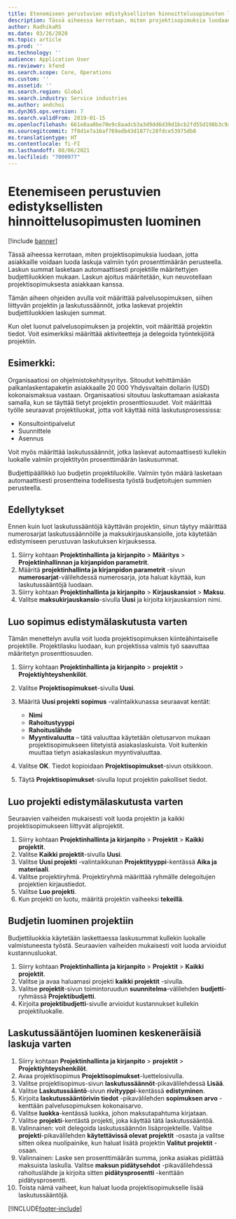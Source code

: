 ```yaml
---
title: Etenemiseen perustuvien edistyksellisten hinnoittelusopimusten luominen
description: Tässä aiheessa kerrotaan, miten projektisopimuksia luodaan, jotta asiakkaille voidaan luoda laskuja valmiin työn prosenttimäärän perusteella.
author: RadhikaRS
ms.date: 03/26/2020
ms.topic: article
ms.prod: ''
ms.technology: ''
audience: Application User
ms.reviewer: kfend
ms.search.scope: Core, Operations
ms.custom: ''
ms.assetid: ''
ms.search.region: Global
ms.search.industry: Service industries
ms.author: andchoi
ms.dyn365.ops.version: 7
ms.search.validFrom: 2019-01-15
ms.openlocfilehash: 661e8aa0be70e9c8aadcb3a3d9dd6d39d1bcb2fd55d198b3c9af19fc2d0ae9d3
ms.sourcegitcommit: 7f8d1e7a16af769adb43d1877c28fdce53975db8
ms.translationtype: HT
ms.contentlocale: fi-FI
ms.lasthandoff: 08/06/2021
ms.locfileid: "7000977"
---
```

# <a name="create-advanced-contracts-for-billing-based-on-progress"></a>Etenemiseen perustuvien edistyksellisten hinnoittelusopimusten luominen
[!include [banner](../includes/banner.md)]

Tässä aiheessa kerrotaan, miten projektisopimuksia luodaan, jotta asiakkaille voidaan luoda laskuja valmiin työn prosenttimäärän perusteella. Laskun summat lasketaan automaattisesti projektille määritettyjen budjettiluokkien mukaan. Laskun ajoitus määritetään, kun neuvotellaan projektisopimuksesta asiakkaan kanssa.

Tämän aiheen ohjeiden avulla voit määrittää palvelusopimuksen, siihen liittyvän projektin ja laskutussäännöt, jotka laskevat projektin budjettiluokkien laskujen summat.

Kun olet luonut palvelusopimuksen ja projektin, voit määrittää projektin tiedot. Voit esimerkiksi määrittää aktiviteetteja ja delegoida työntekijöitä projektiin.

## <a name="example"></a>Esimerkki:

Organisaatiosi on ohjelmistokehitysyritys. Sitoudut kehittämään palkanlaskentapaketin asiakkaalle 20 000 Yhdysvaltain dollarin (USD) kokonaismaksua vastaan. Organisaatiosi sitoutuu laskuttamaan asiakasta samalla, kun se täyttää tietyt projektin prosenttiosuudet. Voit määrittää työlle seuraavat projektiluokat, jotta voit käyttää niitä laskutusprosessissa:

- Konsultointipalvelut
- Suunnittele
- Asennus

Voit myös määrittää laskutussäännöt, jotka laskevat automaattisesti kullekin luokalle valmiin projektityön prosenttimäärän laskusummat.

Budjettipäällikkö luo budjetin projektiluokille. Valmiin työn määrä lasketaan automaattisesti prosentteina todellisesta työstä budjetoitujen summien perusteella.

## <a name="prerequisites"></a>Edellytykset

Ennen kuin luot laskutussääntöjä käyttävän projektin, sinun täytyy määrittää numerosarjat laskutussäännöille ja maksukirjauskansiolle, jota käytetään edistymiseen perustuvan laskutuksen kirjauksessa.

1. Siirry kohtaan **Projektinhallinta ja kirjanpito** \> **Määritys** \> **Projektinhallinnan ja kirjanpidon parametrit**.
2. Määritä **projektinhallinta ja kirjanpidon parametrit** -sivun **numerosarjat**-välilehdessä numerosarja, jota haluat käyttää, kun laskutussääntöjä luodaan.
3. Siirry kohtaan **Projektinhallinta ja kirjanpito** \> **Kirjauskansiot** \> **Maksu**.
4. Valitse **maksukirjauskansio**-sivulla **Uusi** ja kirjoita kirjauskansion nimi.

## <a name="create-a-contract-for-progress-billings"></a>Luo sopimus edistymälaskutusta varten

Tämän menettelyn avulla voit luoda projektisopimuksen kiinteähintaiselle projektille. Projektilasku luodaan, kun projektissa valmis työ saavuttaa määritetyn prosenttiosuuden.

1. Siirry kohtaan **Projektinhallinta ja kirjanpito** \> **projektit** \> **Projektiyhteyshenkilöt**.
2. Valitse **Projektisopimukset**-sivulla **Uusi**.
3. Määritä **Uusi projekti sopimus** -valintaikkunassa seuraavat kentät:

    - **Nimi**
    - **Rahoitustyyppi**
    - **Rahoituslähde**
    - **Myyntivaluutta** – tätä valuuttaa käytetään oletusarvon mukaan projektisopimukseen liitetyistä asiakaslaskuista. Voit kuitenkin muuttaa tietyn asiakaslaskun myyntivaluuttaa.

4. Valitse **OK**. Tiedot kopioidaan **Projektisopimukset**-sivun otsikkoon.
5. Täytä **Projektisopimukset**-sivulla loput projektin pakolliset tiedot.

## <a name="create-a-project-for-progress-billings"></a>Luo projekti edistymälaskutusta varten

Seuraavien vaiheiden mukaisesti voit luoda projektin ja kaikki projektisopimukseen liittyvät aliprojektit.

1. Siirry kohtaan **Projektinhallinta ja kirjanpito** \> **Projektit** \> **Kaikki projektit**.
2. Valitse **Kaikki projektit**-sivulla **Uusi**.
3. Valitse **Uusi projekti** -valintaikkunan **Projektityyppi**-kentässä **Aika ja materiaali**.
4. Valitse projektiryhmä. Projektiryhmä määrittää ryhmälle delegoitujen projektien kirjaustiedot.
5. Valitse **Luo projekti**.
6. Kun projekti on luotu, määritä projektin vaiheeksi **tekeillä**.

## <a name="create-a-budget-for-a-project"></a>Budjetin luominen projektiin

Budjettiluokkia käytetään laskettaessa laskusummat kullekin luokalle valmistuneesta työstä. Seuraavien vaiheiden mukaisesti voit luoda arvioidut kustannusluokat.

1. Siirry kohtaan **Projektinhallinta ja kirjanpito** \> **Projektit** \> **Kaikki projektit**.
2. Valitse ja avaa haluamasi projekti **kaikki projektit** -sivulla.
3. Valitse **projektit**-sivun toimintoruudun **suunnitelma**-välilehden **budjetti**-ryhmässä **Projektibudjetti**.
4. Kirjoita **projektibudjetti**-sivulle arvioidut kustannukset kullekin projektiluokalle.

## <a name="create-billing-rules-for-progress-billings"></a>Laskutussääntöjen luominen keskeneräisiä laskuja varten

1. Siirry kohtaan **Projektinhallinta ja kirjanpito** \> **projektit** \> **Projektiyhteyshenkilöt**.
2. Avaa projektisopimus **Projektisopimukset**-luettelosivulla.
3. Valitse projektisopimus-sivun **laskutussäännöt**-pikavälilehdessä **Lisää**.
4. Valitse **Laskutussääntö**-sivun **rivityyppi**-kentässä **edistyminen**.
5. Kirjoita **laskutussääntörivin tiedot** -pikavälilehden **sopimuksen arvo** -kenttään palvelusopimuksen kokonaisarvo.
6. Valitse **luokka**-kentässä luokka, johon maksutapahtuma kirjataan.
7. Valitse **projekti**-kentästä projekti, joka käyttää tätä laskutussääntöä.
8. Valinnainen: voit delegoida laskutussäännön lisäprojekteille. Valitse **projekti**-pikavälilehden **käytettävissä olevat projektit** -osasta ja valitse sitten oikea nuolipainike, kun haluat lisätä projektin **Valitut projektit** -osaan.
9. Valinnainen: Laske sen prosenttimäärän summa, jonka asiakas pidättää maksuista laskulla. Valitse **maksun pidätysehdot** -pikavälilehdessä rahoituslähde ja kirjoita sitten **pidätysprosentti** -kenttään pidätysprosentti.
10. Toista nämä vaiheet, kun haluat luoda projektisopimukselle lisää laskutussääntöjä.


[!INCLUDE[footer-include](../includes/footer-banner.md)]